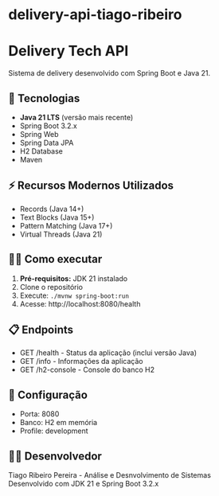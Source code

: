 # delivery-api-tiago-ribeiro

# Delivery Tech API


Sistema de delivery desenvolvido com Spring Boot e Java 21.


## 🚀 Tecnologias
- **Java 21 LTS** (versão mais recente)
- Spring Boot 3.2.x
- Spring Web
- Spring Data JPA
- H2 Database
- Maven


## ⚡ Recursos Modernos Utilizados
- Records (Java 14+)
- Text Blocks (Java 15+)
- Pattern Matching (Java 17+)
- Virtual Threads (Java 21)


## 🏃‍♂️ Como executar
1. **Pré-requisitos:** JDK 21 instalado
2. Clone o repositório
3. Execute: `./mvnw spring-boot:run`
4. Acesse: http://localhost:8080/health


## 📋 Endpoints
- GET /health - Status da aplicação (inclui versão Java)
- GET /info - Informações da aplicação
- GET /h2-console - Console do banco H2


## 🔧 Configuração
- Porta: 8080
- Banco: H2 em memória
- Profile: development


## 👨‍💻 Desenvolvedor
Tiago Ribeiro Pereira - Análise e Desnvolvimento de Sistemas  
Desenvolvido com JDK 21 e Spring Boot 3.2.x
